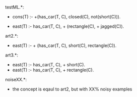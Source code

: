 testML.*:
- cons(T) :- \+(has_car(T, C), closed(C), not(short(C))).

- east(T) :- has_car(T, C), \+ (rectangle(C), \+ jagged(C)).

art2.*:
- east(T) :- \+ (has_car(T, C), short(C), rectangle(C)).

art3.*:
- east(T) :- has_car(T, C), \+ short(C).
- east(T) :- has_car(T, C), \+ rectangle(C).

noiseXX.*:
- the concept is eqaul to art2, but with XX% noisy examples